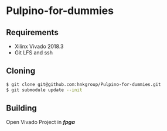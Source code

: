 # Pulpino-for-dummies

## Requirements
* Xilinx Vivado 2018.3
* Git LFS and ssh
## Cloning
```bash
$ git clone git@github.com:hnkgroup/Pulpino-for-dummies.git
$ git submodule update --init
```
## Building
Open Vivado Project in ***fpga***